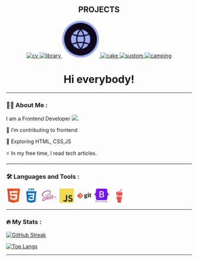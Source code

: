 

<div id="header" align="center">
 
  <div id="badges">
    <h2>PROJECTS</h2>
      <a href="https://alena3112.github.io/project/">
             <img src="https://avatars.mds.yandex.net/i?id=0e10d8aea64b0e1e9ad3a2a4ec241b06cf4a00ee-8498042-images-thumbs&n=13" alt="cv" width="100"/>
    </a>
    <a href="https://alena3112.github.io/library/">
      <img src="https://alena3112.github.io/library/acsess/img/girl.jpg" alt="library" width="100"/>
    </a>
    <a href="https://alena3112.github.io/house/">
       <img src="https://raw.githubusercontent.com/Alena3112/house/be89ac266d9dc1b39fdb90775dd861ff80b14db3/acsses/logoBtn.svg" alt="house" width="100"/>
    </a>
     <a href="https://alena3112.github.io/cake/">
             <img src="https://alena3112.github.io/cake/img/CAKE.png" alt="cake" width="100"/>
    </a>
      <a href="https://alena3112.github.io/custom/">
             <img src="https://alena3112.github.io/custom/img/proj6.png" alt="sustom" width="100"/>
    </a>
       <a href="https://alena3112.github.io/camping/">
             <img src="https://alena3112.github.io/camping/img/mountains.jpg" alt="camping" width="100"/>
    </a>
  </div>
    <h1>
   Hi everybody!
   
  </h1>
  </div>  
  
---

### :woman_technologist: About Me :
I am a Frontend Developer <img src="https://media.giphy.com/media/WUlplcMpOCEmTGBtBW/giphy.gif" width="30">.

:telescope: I’m contributing to frontend 

:seedling: Exploring HTML, CSS,JS

:zap: In my free time, I read tech articles.

---

### :hammer_and_wrench: Languages and Tools :
<div>
  <img src="https://github.com/devicons/devicon/blob/master/icons/html5/html5-original.svg" title="HTML5" alt="HTML" width="40" height="40"/>&nbsp;
  <img src="https://github.com/devicons/devicon/blob/master/icons/css3/css3-plain-wordmark.svg"  title="CSS3" alt="CSS" width="40" height="40"/>&nbsp;
  <img src="https://raw.githubusercontent.com/devicons/devicon/55609aa5bd817ff167afce0d965585c92040787a/icons/sass/sass-original.svg"  title="SASS" alt="SASS" width="40" height="40"/>&nbsp;
  <img src="https://github.com/devicons/devicon/blob/master/icons/javascript/javascript-original.svg" title="JavaScript" alt="JavaScript" width="40" height="40"/>&nbsp;
  <img src="https://github.com/devicons/devicon/blob/master/icons/git/git-original-wordmark.svg" title="Git" **alt="Git" width="40" height="40"/>&nbsp;
  <img src="https://raw.githubusercontent.com/devicons/devicon/55609aa5bd817ff167afce0d965585c92040787a/icons/bootstrap/bootstrap-original-wordmark.svg" title="Bootstrap" **alt="Bootstrap" width="40" height="40"/>&nbsp;
  <img src="https://raw.githubusercontent.com/devicons/devicon/55609aa5bd817ff167afce0d965585c92040787a/icons/gulp/gulp-plain.svg" title="gulp" alt="gulp" width="40" height="40"/>&nbsp;
</div>

---
### :fire: My Stats :

[![GitHub Streak](http://github-readme-streak-stats.herokuapp.com?user=Alena3112&theme=dark)](https://git.io/streak-stats)

[![Top Langs](https://github-readme-stats.vercel.app/api/top-langs/?username=Alena3112&layout=compact&theme=vision-friendly-dark)](https://github.com/anuraghazra/github-readme-stats)

---
